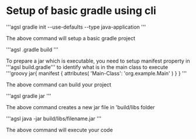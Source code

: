 # Setup of basic  gradle using cli
'''agsl
gradle init --use-defaults --type java-application
'''

The above command will setup a basic gradle project

'''agsl
.gradle build
'''

To prepare a jar which is executable, you need to setup manifest property in '''agsl build.gradle''' to identify what is in the main class to execute
'''groovy
jar{
    manifest {
        attributes(
            'Main-Class': 'org.example.Main'
        )
    }
}
'''

The above command can build your project

'''agsl
gradle jar
'''

The above command creates a new jar file in 'build/libs folder

'''agsl
java -jar build/libs/filename.jar
'''

The above command will execute your code
